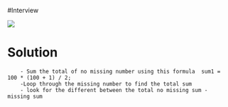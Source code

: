 #Interview 

![](..%5C..%5C..%5C..%5CDownloads%5CMissingNumber.PNG)



# Solution
        - Sum the total of no missing number using this formula  sum1 = 100 * (100 + 1) / 2;
        -Loop through the missing number to find the total sum
        - look for the different between the total no missing sum - missing sum

       
